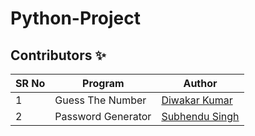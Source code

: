 # Python-Project

## Contributors ✨

SR No   | Program | Author  
--- | --- | ---
1 |  Guess The Number  | [Diwakar Kumar](https://github.com/diwakar1593)
2 | Password Generator | [Subhendu Singh](https://github.com/Neautrino)
